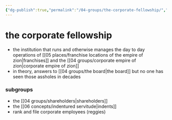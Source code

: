 ```yaml
---
{"dg-publish":true,"permalink":"/04-groups/the-corporate-fellowship/","created":"2025-02-21T14:10:53.797-06:00","updated":"2025-03-18T14:57:44.896-05:00"}
---
```


# the corporate fellowship
- the institution that runs and otherwise manages the day to day operations of [[05 places/franchise locations of the empire of zion\|franchises]] and the [[04 groups/corporate empire of zion\|corporate empire of zion]]
- in theory, answers to [[04 groups/the board\|the board]] but no one has seen those assholes in decades
### subgroups
- the [[04 groups/shareholders\|shareholders]]
- the [[06 concepts/indentured servitude\|indents]]
- rank and file corporate employees (reggies)